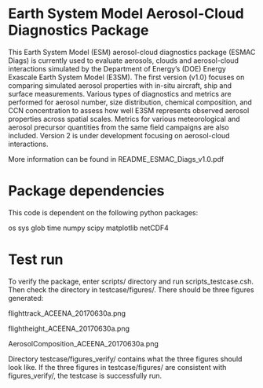 
# Earth System Model Aerosol-Cloud Diagnostics Package

This Earth System Model (ESM) aerosol-cloud diagnostics package (ESMAC Diags) is currently used to evaluate aerosols, clouds and aerosol-cloud interactions simulated by the Department of Energy’s (DOE) Energy Exascale Earth System Model (E3SM). The first version (v1.0) focuses on comparing simulated aerosol properties with in-situ aircraft, ship and surface measurements. Various types of diagnostics and metrics are performed for aerosol number, size distribution, chemical composition, and CCN concentration to assess how well E3SM represents observed aerosol properties across spatial scales. Metrics for various meteorological and aerosol precursor quantities from the same field campaigns are also included. Version 2 is under development focusing on aerosol-cloud interactions.

More information can be found in README_ESMAC_Diags_v1.0.pdf

# Package dependencies
This code is dependent on the following python packages:

os
sys
glob
time
numpy
scipy
matplotlib
netCDF4


# Test run
To verify the package, enter scripts/ directory and run scripts_testcase.csh. Then check the directory in testcase/figures/. There should be three figures generated:

flighttrack_ACEENA_20170630a.png

flightheight_ACEENA_20170630a.png

AerosolComposition_ACEENA_20170630a.png

Directory testcase/figures_verify/ contains what the three figures should look like. If the three figures in testcase/figures/ are consistent with figures_verify/, the testcase is successfully run.


